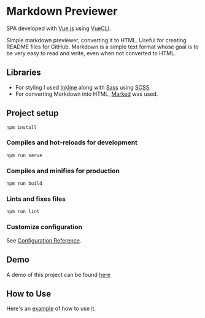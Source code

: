 # Markdown Previewer

SPA developed with [Vue.js](https://vuejs.org/) using [VueCLI](https://cli.vuejs.org/).

Simple markdown previewer, converting it to HTML. Useful for creating README files for GitHub. Markdown is a simple text format whose goal is to be very easy to read and write, even when not converted to HTML.

## Libraries

* For styling I used [Inkline](https://www.inkline.io) along with [Sass](https://sass-lang.com/) using [SCSS](https://sass-lang.com/documentation/syntax).
* For converting Markdown into HTML, [Marked](marked.js.org) was used.

## Project setup
```
npm install
```

### Compiles and hot-reloads for development
```
npm run serve
```

### Compiles and minifies for production
```
npm run build
```

### Lints and fixes files
```
npm run lint
```

### Customize configuration
See [Configuration Reference](https://cli.vuejs.org/config/).

## Demo

A demo of this project can be found [here](https://markdown-previewer-aa.netlify.app/)

## How to Use

Here's an [example](https://prnt.sc/ihlGvGDIsuHF) of how to use it.
